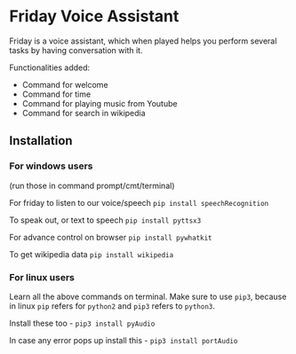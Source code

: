 # Friday Voice Assistant
Friday is a voice assistant, which when played helps you perform several tasks by having conversation with it.

Functionalities added:
- Command for welcome
- Command for time
- Command for playing music from Youtube
- Command for search in wikipedia

## Installation
### For windows users
(run those in command prompt/cmt/terminal)


For friday to listen to our voice/speech
`pip install speechRecognition`

To speak out, or text to speech
`pip install pyttsx3`

For advance control on browser
`pip install pywhatkit`

To get wikipedia data
`pip install wikipedia`

### For linux users
Learn all the above commands on terminal. Make sure to use `pip3`, because in linux `pip` refers for `python2` and `pip3` refers to `python3`.


Install these too - 
`pip3 install pyAudio`

In case any error pops up install this -
`pip3 install portAudio`

